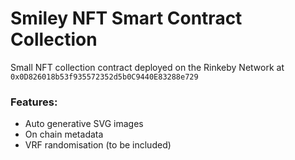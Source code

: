 # Smiley NFT Smart Contract Collection

Small NFT collection contract deployed on the Rinkeby Network at `0x0D826018b53f935572352d5b0C9440E83288e729`

### Features:

- Auto generative SVG images
- On chain metadata
- VRF randomisation (to be included)
